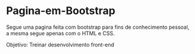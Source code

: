 # Pagina-em-Bootstrap

Segue uma pagina feita com bootstrap para fins de conhecimento pessoal, a mesma segue apenas com o HTML e CSS.

Objetivo: Treinar desenvolvimento front-end 
